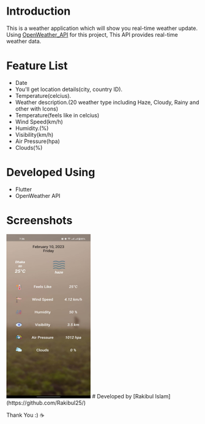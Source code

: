 # Introduction
This is a weather application which will show you real-time weather update. Using [OpenWeather_API](https://openweathermap.org/) for this project, This API provides real-time weather data.
# Feature List
- Date
- You'll get  location details(city, country ID).
- Temperature(celcius).
- Weather description.(20 weather type including Haze, Cloudy, Rainy and other with Icons)
- Temperature(feels like in celcius)
- Wind Speed(km/h)
- Humidity.(%)
- Visibility(km/h)
- Air Pressure(hpa)
- Clouds(%)
# Developed Using
- Flutter
- OpenWeather API
# Screenshots
<img src="https://github.com/Rakibul25/weather-app-flutter-/blob/main/screenshots/home.jpg" width="220" height="430">
# Developed by 
[Rakibul Islam](https://github.com/Rakibul25/)

Thank You :) ☕

